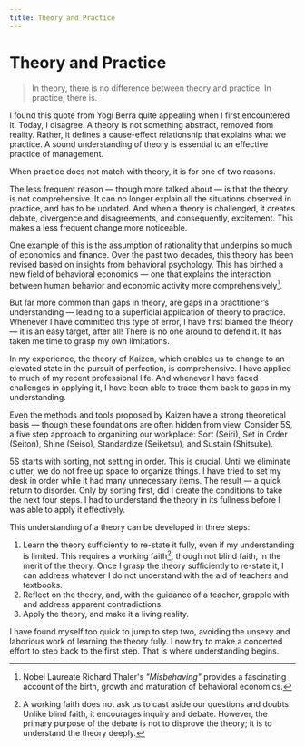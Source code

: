 ```yaml
---
title: Theory and Practice
---
```


# Theory and Practice

> In theory, there is no difference between theory and practice. In practice, there is.

I found this quote from Yogi Berra quite appealing when I first encountered it. Today, I disagree. A theory is not something abstract, removed from reality. Rather, it defines a cause-effect relationship that explains what we practice. A sound understanding of theory is essential to an effective practice of management.

When practice does not match with theory, it is for one of two reasons.

The less frequent reason — though more talked about — is that the theory is not comprehensive. It can no longer explain all the situations observed in practice, and has to be updated. And when a theory is challenged, it creates debate, divergence and disagreements, and consequently, excitement. This makes a less frequent change more noticeable.

One example of this is the assumption of rationality that underpins so much of economics and finance. Over the past two decades, this theory has been revised based on insights from behavioral psychology. This has birthed a new field of behavioral economics — one that explains the interaction between human behavior and economic activity more comprehensively[^1].

But far more common than gaps in theory, are gaps in a practitioner’s understanding — leading to a superficial application of theory to practice. Whenever I have committed this type of error, I have first blamed the theory — it is an easy target, after all! There is no one around to defend it. It has taken me time to grasp my own limitations.

In my experience, the theory of Kaizen, which enables us to change to an elevated state in the pursuit of perfection, is comprehensive. I have applied to much of my recent professional life. And whenever I have faced challenges in applying it, I have been able to trace them back to gaps in my understanding.

Even the methods and tools proposed by Kaizen have a strong theoretical basis — though these foundations are often hidden from view. Consider 5S, a five step approach to organizing our workplace: Sort (Seiri), Set in Order (Seiton), Shine (Seiso), Standardize (Seiketsu), and Sustain (Shitsuke).

5S starts with sorting, not setting in order. This is crucial. Until we eliminate clutter, we do not free up space to organize things. I have tried to set my desk in order while it had many unnecessary items. The result — a quick return to disorder. Only by sorting first, did I create the conditions to take the next four steps. I had to understand the theory in its fullness before I was able to apply it effectively.

This understanding of a theory can be developed in three steps:

1. Learn the theory sufficiently to re-state it fully, even if my understanding is limited. This requires a working faith[^2], though not blind faith, in the merit of the theory. Once I grasp the theory sufficiently to re-state it, I can address whatever I do not understand with the aid of teachers and textbooks.
2. Reflect on the theory, and, with the guidance of a teacher, grapple with and address apparent contradictions.
3. Apply the theory, and make it a living reality.

I have found myself too quick to jump to step two, avoiding the unsexy and laborious work of learning the theory fully. I now try to make a concerted effort to step back to the first step. That is where understanding begins.

[^1]: Nobel Laureate Richard Thaler's _"Misbehaving"_ provides a fascinating account of the birth, growth and maturation of behavioral economics.

[^2]: A working faith does not ask us to cast aside our questions and doubts. Unlike blind faith, it encourages inquiry and debate. However, the primary purpose of the debate is not to disprove the theory; it is to understand the theory deeply.
